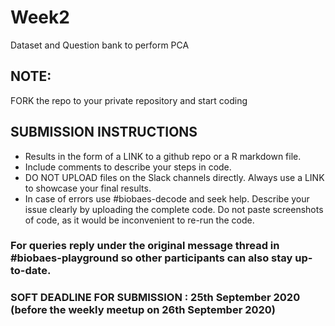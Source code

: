 # Week2
Dataset and Question bank to perform PCA

## NOTE: 
FORK the repo to your private repository and start coding 

## SUBMISSION INSTRUCTIONS
- Results in the form of a LINK to a github repo or a R markdown file. 
- Include comments to describe your steps in code.
- DO NOT UPLOAD files on the Slack channels directly. Always use a LINK to showcase your final results.
- In case of errors use #biobaes-decode and seek help. Describe your issue clearly by uploading the complete code. Do not paste screenshots of code, as it would be   inconvenient to re-run the code. 

### For queries reply under the original message thread in #biobaes-playground so other participants can also stay up-to-date.

### SOFT DEADLINE FOR SUBMISSION : 25th September 2020 (before the weekly meetup on 26th September 2020)
